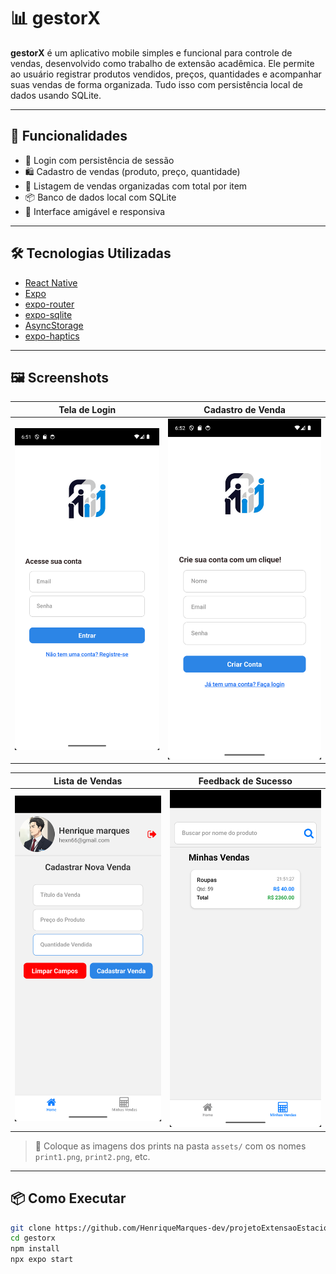 # 📊 gestorX

**gestorX** é um aplicativo mobile simples e funcional para controle de vendas, desenvolvido como trabalho de extensão acadêmica. Ele permite ao usuário registrar produtos vendidos, preços, quantidades e acompanhar suas vendas de forma organizada. Tudo isso com persistência local de dados usando SQLite.

---

## 🚀 Funcionalidades

- 🔐 Login com persistência de sessão
- 🛍️ Cadastro de vendas (produto, preço, quantidade)
- 📄 Listagem de vendas organizadas com total por item
- 📦 Banco de dados local com SQLite
- 📱 Interface amigável e responsiva

---

## 🛠️ Tecnologias Utilizadas

- [React Native](https://reactnative.dev/)
- [Expo](https://expo.dev/)
- [expo-router](https://expo.github.io/router/)
- [expo-sqlite](https://docs.expo.dev/versions/latest/sdk/sqlite/)
- [AsyncStorage](https://react-native-async-storage.github.io/async-storage/)
- [expo-haptics](https://docs.expo.dev/versions/latest/sdk/haptics/)

---

## 🖼️ Screenshots

| Tela de Login | Cadastro de Venda |
|:-------------:|:------------------:|
| ![Login](./assets/readme/1.png) | ![Cadastro](./assets/readme/2.png) |

| Lista de Vendas | Feedback de Sucesso |
|:---------------:|:-------------------:|
| ![Lista](./assets/readme/3.png) | ![Sucesso](./assets/readme/4.png) |

> 📂 Coloque as imagens dos prints na pasta `assets/` com os nomes `print1.png`, `print2.png`, etc.

---

## 📦 Como Executar

```bash
git clone https://github.com/HenriqueMarques-dev/projetoExtensaoEstacioAndroid.git
cd gestorx
npm install
npx expo start
